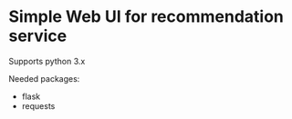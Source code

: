 Simple Web UI for recommendation service
========================================

Supports python 3.x

Needed packages:
* flask
* requests